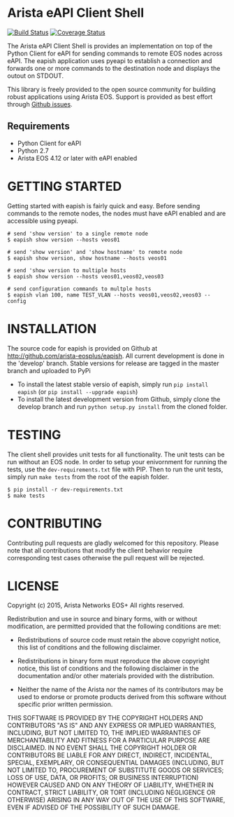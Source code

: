 # Arista eAPI Client Shell

[![Build Status](https://travis-ci.org/arista-eosplus/eapish.svg?branch=develop)](https://travis-ci.org/arista-eosplus/eapish)
[![Coverage
Status](https://coveralls.io/repos/arista-eosplus/eapish/badge.svg?branch=develop)](https://coveralls.io/r/arista-eosplus/eapish?branch=develop)

The Arista eAPI Client Shell is provides an implementation on top of the Python
Client for eAPI for sending commands to remote EOS nodes across eAPI.  The
eapish application uses pyeapi to establish a connection and forwards one or
more commands to the destination node and displays the outout on STDOUT.

This library is freely provided to the open source community for building
robust applications using Arista EOS.  Support is provided as best effort
through [Github issues](http://github.com/arista-eosplus/eapish/issues).

## Requirements

* Python Client for eAPI 
* Python 2.7 
* Arista EOS 4.12 or later with eAPI enabled

# GETTING STARTED

Getting started with eapish is fairly quick and easy.  Before sending commands
to the remote nodes, the nodes must have eAPI enabled and are accessible using
pyeapi.  

```
# send 'show version' to a single remote node
$ eapish show version --hosts veos01

# send 'show version' and 'show hostname' to remote node
$ eapish show version, show hostname --hosts veos01

# send 'show version to multiple hosts
$ eapish show version --hosts veos01,veos02,veos03

# send configuration commands to multple hosts
$ eapish vlan 100, name TEST_VLAN --hosts veos01,veos02,veos03 --config
```

# INSTALLATION

The source code for eapish is provided on Github at
http://github.com/arista-eosplus/eapish.  All current development is done in
the 'develop' branch.  Stable versions for release are tagged in the master
branch and uploaded to PyPi

* To install the latest stable versio of eapish, simply run ``pip install
  eapish`` (or ``pip install --upgrade eapish``)
* To install the latest development version from Github, simply clone the
  develop branch and run ``python setup.py install`` from the cloned folder.

# TESTING

The client shell provides unit tests for all functionality.  The unit tests can
be run without an EOS node.  In order to setup your enivornment for running the
tests, use the ``dev-requirements.txt`` file with PIP.  Then to run the unit 
tests, simply run ``make tests`` from the root of the eapish folder.

```
$ pip install -r dev-requirements.txt
$ make tests
```

# CONTRIBUTING

Contributing pull requests are gladly welcomed for this repository.  Please
note that all contributions that modify the client behavior require
corresponding test cases otherwise the pull request will be rejected.

# LICENSE

Copyright (c) 2015, Arista Networks EOS+
All rights reserved.

Redistribution and use in source and binary forms, with or without
modification, are permitted provided that the following conditions are met:

* Redistributions of source code must retain the above copyright notice, this
  list of conditions and the following disclaimer.

* Redistributions in binary form must reproduce the above copyright notice,
  this list of conditions and the following disclaimer in the documentation
  and/or other materials provided with the distribution.

* Neither the name of the Arista nor the names of its
  contributors may be used to endorse or promote products derived from
  this software without specific prior written permission.

THIS SOFTWARE IS PROVIDED BY THE COPYRIGHT HOLDERS AND CONTRIBUTORS "AS IS"
AND ANY EXPRESS OR IMPLIED WARRANTIES, INCLUDING, BUT NOT LIMITED TO, THE
IMPLIED WARRANTIES OF MERCHANTABILITY AND FITNESS FOR A PARTICULAR PURPOSE ARE
DISCLAIMED. IN NO EVENT SHALL THE COPYRIGHT HOLDER OR CONTRIBUTORS BE LIABLE
FOR ANY DIRECT, INDIRECT, INCIDENTAL, SPECIAL, EXEMPLARY, OR CONSEQUENTIAL
DAMAGES (INCLUDING, BUT NOT LIMITED TO, PROCUREMENT OF SUBSTITUTE GOODS OR
SERVICES; LOSS OF USE, DATA, OR PROFITS; OR BUSINESS INTERRUPTION) HOWEVER
CAUSED AND ON ANY THEORY OF LIABILITY, WHETHER IN CONTRACT, STRICT LIABILITY,
OR TORT (INCLUDING NEGLIGENCE OR OTHERWISE) ARISING IN ANY WAY OUT OF THE USE
OF THIS SOFTWARE, EVEN IF ADVISED OF THE POSSIBILITY OF SUCH DAMAGE.

